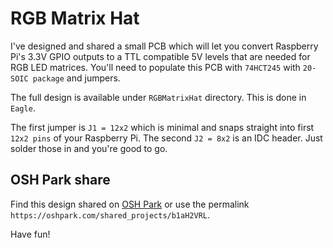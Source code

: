 # RGB Matrix Hat

I've designed and shared a small PCB which will let you convert Raspberry Pi's 3.3V GPIO outputs to a TTL compatible 5V levels that are needed for RGB LED matrices.
You'll need to populate this PCB with ```74HCT245``` with ```20-SOIC package``` and jumpers.

The full design is available under ```RGBMatrixHat``` directory. This is done in ```Eagle```.

The first jumper is ```J1 = 12x2``` which is minimal and snaps straight into first ```12x2 pins``` of your Raspberry Pi. The second ```J2 = 8x2``` is an IDC header.
Just solder those in and you're good to go.

## OSH Park share

Find this design shared on [OSH Park](https://oshpark.com/shared_projects/b1aH2VRL) or use the permalink ```https://oshpark.com/shared_projects/b1aH2VRL```.

Have fun!
